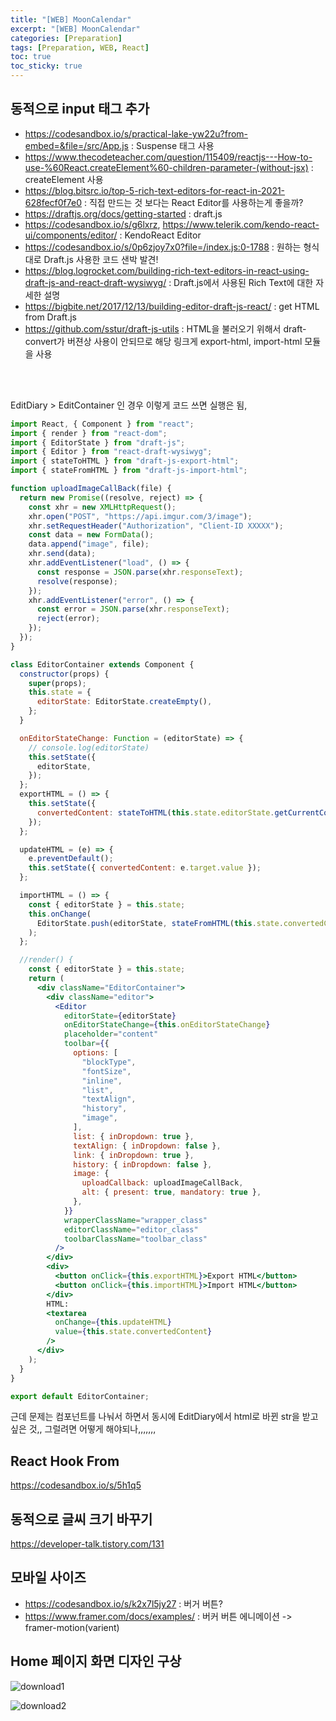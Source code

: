```yaml
---
title: "[WEB] MoonCalendar"
excerpt: "[WEB] MoonCalendar"
categories: [Preparation]
tags: [Preparation, WEB, React]
toc: true
toc_sticky: true
---
```


## 동적으로 input 태그 추가

- <https://codesandbox.io/s/practical-lake-yw22u?from-embed=&file=/src/App.js> : Suspense 태그 사용
- <https://www.thecodeteacher.com/question/115409/reactjs---How-to-use-%60React.createElement%60-children-parameter-(without-jsx)> : createElement 사용
- <https://blog.bitsrc.io/top-5-rich-text-editors-for-react-in-2021-628fecf0f7e0> : 직접 만드는 것 보다는 React Editor를 사용하는게 좋을까?
- <https://draftjs.org/docs/getting-started> : draft.js
- <https://codesandbox.io/s/g6lxrz>, <https://www.telerik.com/kendo-react-ui/components/editor/> : KendoReact Editor
- <https://codesandbox.io/s/0p6zjoy7x0?file=/index.js:0-1788> : 원하는 형식대로 Draft.js 사용한 코드 샌박 발견!
- <https://blog.logrocket.com/building-rich-text-editors-in-react-using-draft-js-and-react-draft-wysiwyg/> : Draft.js에서 사용된 Rich Text에 대한 자세한 설명
- <https://bigbite.net/2017/12/13/building-editor-draft-js-react/> : get HTML from Draft.js
- <https://github.com/sstur/draft-js-utils> : HTML을 불러오기 위해서 draft-convert가 버젼상 사용이 안되므로 해당 링크게 export-html, import-html 모듈을 사용

<br>
<br>

EditDiary > EditContainer 인 경우 이렇게 코드 쓰면 실행은 됨,

```jsx
import React, { Component } from "react";
import { render } from "react-dom";
import { EditorState } from "draft-js";
import { Editor } from "react-draft-wysiwyg";
import { stateToHTML } from "draft-js-export-html";
import { stateFromHTML } from "draft-js-import-html";

function uploadImageCallBack(file) {
  return new Promise((resolve, reject) => {
    const xhr = new XMLHttpRequest();
    xhr.open("POST", "https://api.imgur.com/3/image");
    xhr.setRequestHeader("Authorization", "Client-ID XXXXX");
    const data = new FormData();
    data.append("image", file);
    xhr.send(data);
    xhr.addEventListener("load", () => {
      const response = JSON.parse(xhr.responseText);
      resolve(response);
    });
    xhr.addEventListener("error", () => {
      const error = JSON.parse(xhr.responseText);
      reject(error);
    });
  });
}

class EditorContainer extends Component {
  constructor(props) {
    super(props);
    this.state = {
      editorState: EditorState.createEmpty(),
    };
  }

  onEditorStateChange: Function = (editorState) => {
    // console.log(editorState)
    this.setState({
      editorState,
    });
  };
  exportHTML = () => {
    this.setState({
      convertedContent: stateToHTML(this.state.editorState.getCurrentContent()),
    });
  };

  updateHTML = (e) => {
    e.preventDefault();
    this.setState({ convertedContent: e.target.value });
  };

  importHTML = () => {
    const { editorState } = this.state;
    this.onChange(
      EditorState.push(editorState, stateFromHTML(this.state.convertedContent))
    );
  };

  //render() {
    const { editorState } = this.state;
    return (
      <div className="EditorContainer">
        <div className="editor">
          <Editor
            editorState={editorState}
            onEditorStateChange={this.onEditorStateChange}
            placeholder="content"
            toolbar={{
              options: [
                "blockType",
                "fontSize",
                "inline",
                "list",
                "textAlign",
                "history",
                "image",
              ],
              list: { inDropdown: true },
              textAlign: { inDropdown: false },
              link: { inDropdown: true },
              history: { inDropdown: false },
              image: {
                uploadCallback: uploadImageCallBack,
                alt: { present: true, mandatory: true },
              },
            }}
            wrapperClassName="wrapper_class"
            editorClassName="editor_class"
            toolbarClassName="toolbar_class"
          />
        </div>
        <div>
          <button onClick={this.exportHTML}>Export HTML</button>
          <button onClick={this.importHTML}>Import HTML</button>
        </div>
        HTML:
        <textarea
          onChange={this.updateHTML}
          value={this.state.convertedContent}
        />
      </div>
    );
  }
}

export default EditorContainer;
```

근데 문제는 컴포넌트를 나눠서 하면서 동시에 EditDiary에서 html로 바뀐 str을 받고 싶은 것,, 그럴려면 어떻게 해야되나,,,,,,,

## React Hook From

<https://codesandbox.io/s/5h1q5>

## 동적으로 글씨 크기 바꾸기

<https://developer-talk.tistory.com/131>

## 모바일 사이즈

- <https://codesandbox.io/s/k2x7l5jy27> : 버거 버튼?
- <https://www.framer.com/docs/examples/> : 버커 버튼 에니메이션 -> framer-motion(varient)

## Home 페이지 화면 디자인 구상

![download1](https://user-images.githubusercontent.com/96654391/185762515-d5ef009f-8a7b-4a9c-879e-5041c8e65655.png) <br>

![download2](https://user-images.githubusercontent.com/96654391/185762517-29391446-91bf-4d3a-a80b-945cd1a0d778.png)
